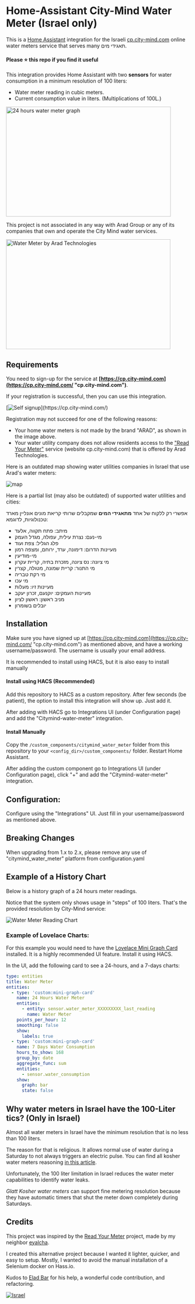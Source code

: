 # Home-Assistant City-Mind Water Meter (Israel only)
This is a [Home Assistant](https://www.home-assistant.io/) integration for the Israeli [cp.city-mind.com](https://cp.city-mind.com) 
online water meters service that serves many תאגידי מים. 

#### Please ⭐️ this repo if you find it useful

This integration provides Home Assistant with two **sensors** for water consumption in a minimum resolution of 100 liters:
  - Water meter reading in cubic meters.
  - Current consumption value in liters. (Multiplications of 100L.)

<img src="https://user-images.githubusercontent.com/255973/88915377-d3352d80-d26c-11ea-8ffc-58d7adcca3b5.png" height="300" width="451" alt="24 hours water meter graph">

This project is not associated in any way with Arad Group or any of its companies that own and operate the City Mind water services.

<a href="https://user-images.githubusercontent.com/255973/87365347-ab607d00-c57e-11ea-9440-19e7805cf9ac.png" target="_blank"><img src="https://user-images.githubusercontent.com/255973/87365347-ab607d00-c57e-11ea-9440-19e7805cf9ac.png" height="300" width="450" alt="Water Meter by Arad Technologies"></a>

## Requirements
You need to sign-up for the service at
 **[https://cp.city-mind.com](https://cp.city-mind.com/ "cp.city-mind.com")**.
 
 If your registration is successful, then you can use this integration.

[![Self signup](https://user-images.githubusercontent.com/255973/88737784-c536be00-d141-11ea-819c-2199816e3511.png "https://cp.city-mind.com/")](https://cp.city-mind.com/)

Registration may not succeed for one of the following reasons:
- Your home water meters is not made by the brand "ARAD",
 as shown in the image above.
- Your water utility company does not allow residents access to
 the ["Read Your Meter"](https://cp.city-mind.com/ "https://cp.city-mind.com/") 
 service (website cp.city-mind.com) that is offered by Arad Technologies.
 
Here is an outdated map showing water utilities companies in Israel that use
 Arad's water meters:

![map](https://user-images.githubusercontent.com/255973/87733202-c4b03600-c7d7-11ea-9c8c-7aff8c1f9e81.png "Supported water utilities")

Here is a partial list (may also be outdated) of supported water utilities and cities:

אפשרי רק ללקוח של אחד **מתאגידי המים** שמקבלים שרותי קריאת מונים אונליין מארד טכנולוגיות, לדוגמא:
  - מיתב: פתח תקווה, אלעד
  - מי-נעם: נצרת עילית, עפולה, מגדל העמק
  - פלג הגליל: צפת ועוד
  - מעיינות הדרום: דימונה, ערד, ירוחם, ומצפה רמון
  - מי-מודיעין
  - מי ציונה: נס ציונה, מזכרת בתיה, קריית עקרון
  - מי התנור: קריית שמונה, מטולה, קצרין
  - מי רקת טבריה
  - מי עכו
  - מעיינות זיו: מעלות
  - מעיינות העמקים: יוקנעם, זכרון יעקב
  - מניב ראשון: ראשון לציון
  - יובלים בשומרון

## Installation
Make sure you have signed up at
 [https://cp.city-mind.com](https://cp.city-mind.com/ "cp.city-mind.com")
  as mentioned above, and have a working username/password.  The username is usually your email address.

It is recommended to install using HACS, but it is also easy to install
 manually
 
#### Install using HACS (Recommended)
Add this repository to HACS as a custom repository.
 After few seconds (be patient), the option to install this integration
 will show up.  Just add it.

After adding with HACS go to Integrations UI (under Configuration page) and add the "Citymind-water-meter" integration.

#### Install Manually
Copy the `/custom_components/citymind_water_meter` folder from this
 repository to your `<config_dir>/custom_components/` folder.
 Restart Home Assistant.

After adding the custom component go to Integrations UI (under Configuration page), click "+" and add the "Citymind-water-meter" integration.

## Configuration:
Configure using the "Integrations" UI.  Just fill in your username/password as mentioned above.

## Breaking Changes
When upgrading from 1.x to 2.x, please remove any use of "citymind_water_meter" platform from configuration.yaml

## Example of a History Chart
Below is a history graph of a 24 hours meter readings.

Notice that the system only shows usage in "steps" of 100 liters. That's the provided resolution by City-Mind service:

![Water Meter Reading Chart](https://user-images.githubusercontent.com/255973/87365060-eada9980-c57d-11ea-915a-0c1da95c2d4f.png "Water Meter Reading")

### Example of Lovelace Charts:
For this example you would need to have the
 [Lovelace Mini Graph Card](https://github.com/kalkih/mini-graph-card "mini-graph-card GitHub repository")
 installed. It is a highly recommended UI feature.
 Install it using HACS. 

In the UI, add the following card to see a 24-hours, and a 7-days charts:

```yaml
type: entities
title: Water Meter
entities:
  - type: 'custom:mini-graph-card'
    name: 24 Hours Water Meter
    entities:
      - entity: sensor.water_meter_XXXXXXXXX_last_reading
        name: Water Meter
    points_per_hour: 12
    smoothing: false
    show:
      labels: true    
  - type: 'custom:mini-graph-card'
    name: 7 Days Water Consumption
    hours_to_show: 168
    group_by: date
    aggregate_func: sum
    entities:
      - sensor.water_consumption
    show:
      graph: bar
      state: false
```

## Why water meters in Israel have the 100-Liter tics? (Only in Israel)
Almost all water meters in Israel have the minimum resolution that is no less than 100 liters.

The reason for that is religious.
It allows normal use of water during a Saturday to not always triggers an electric pulse.
You can find all kosher water meters reasoning [in this article](https://www.zomet.org.il/?CategoryID=198&ArticleID=697#_Toc334393456).

Unfortunately, the 100 liter limitation in Israel reduces the water meter capabilities to identify water leaks.

*Glatt Kosher water meters* can support fine metering resolution because they have automatic timers that shut the meter down completely during Saturdays.

## Credits
This project was inspired by the [Read Your Meter](https://github.com/eyalcha/read_your_meter "Read Your Meter") 
project, made by my neighbor [eyalcha](https://github.com/eyalcha/).

I created this alternative project because I wanted it lighter, quicker, and easy to
setup.  Mostly, I wanted to avoid the manual installation of a Selenium docker on Hass.io.

Kudos to [Elad Bar](https://github.com/elad-bar/) for his help, a wonderful code contribution, and refactoring.

[![Israel](https://raw.githubusercontent.com/hjnilsson/country-flags/master/png250px/il.png "Water Meter by Arad Technologies")](https://arad.co.il/products/residential/ "Israel Flag")
